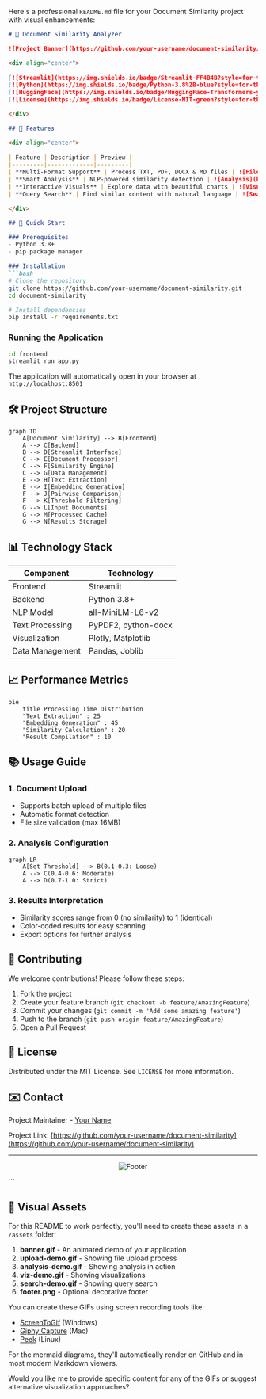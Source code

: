 Here's a professional `README.md` file for your Document Similarity project with visual enhancements:

```markdown
# 📄 Document Similarity Analyzer

![Project Banner](https://github.com/your-username/document-similarity/blob/main/assets/banner.gif?raw=true)

<div align="center">
  
[![Streamlit](https://img.shields.io/badge/Streamlit-FF4B4B?style=for-the-badge&logo=Streamlit&logoColor=white)](https://streamlit.io/)
[![Python](https://img.shields.io/badge/Python-3.8%2B-blue?style=for-the-badge&logo=python&logoColor=white)](https://python.org)
[![HuggingFace](https://img.shields.io/badge/HuggingFace-Transformers-yellow?style=for-the-badge&logo=huggingface&logoColor=white)](https://huggingface.co/)
[![License](https://img.shields.io/badge/License-MIT-green?style=for-the-badge)](LICENSE)

</div>

## 🌟 Features

<div align="center">
  
| Feature | Description | Preview |
|---------|-------------|---------|
| **Multi-Format Support** | Process TXT, PDF, DOCX & MD files | ![File Upload](https://github.com/your-username/document-similarity/blob/main/assets/upload-demo.gif?raw=true) |
| **Smart Analysis** | NLP-powered similarity detection | ![Analysis](https://github.com/your-username/document-similarity/blob/main/assets/analysis-demo.gif?raw=true) |
| **Interactive Visuals** | Explore data with beautiful charts | ![Visualization](https://github.com/your-username/document-similarity/blob/main/assets/viz-demo.gif?raw=true) |
| **Query Search** | Find similar content with natural language | ![Search](https://github.com/your-username/document-similarity/blob/main/assets/search-demo.gif?raw=true) |

</div>

## 🚀 Quick Start

### Prerequisites
- Python 3.8+
- pip package manager

### Installation
```bash
# Clone the repository
git clone https://github.com/your-username/document-similarity.git
cd document-similarity

# Install dependencies
pip install -r requirements.txt
```

### Running the Application
```bash
cd frontend
streamlit run app.py
```

The application will automatically open in your browser at `http://localhost:8501`

## 🛠️ Project Structure

```mermaid
graph TD
    A[Document Similarity] --> B[Frontend]
    A --> C[Backend]
    B --> D[Streamlit Interface]
    C --> E[Document Processor]
    C --> F[Similarity Engine]
    C --> G[Data Management]
    E --> H[Text Extraction]
    E --> I[Embedding Generation]
    F --> J[Pairwise Comparison]
    F --> K[Threshold Filtering]
    G --> L[Input Documents]
    G --> M[Processed Cache]
    G --> N[Results Storage]
```

## 📊 Technology Stack

<div align="center">
  
| Component | Technology |
|-----------|------------|
| Frontend | Streamlit |
| Backend | Python 3.8+ |
| NLP Model | all-MiniLM-L6-v2 |
| Text Processing | PyPDF2, python-docx |
| Visualization | Plotly, Matplotlib |
| Data Management | Pandas, Joblib |

</div>

## 📈 Performance Metrics

```mermaid
pie
    title Processing Time Distribution
    "Text Extraction" : 25
    "Embedding Generation" : 45
    "Similarity Calculation" : 20
    "Result Compilation" : 10
```

## 📚 Usage Guide

### 1. Document Upload
- Supports batch upload of multiple files
- Automatic format detection
- File size validation (max 16MB)

### 2. Analysis Configuration
```mermaid
graph LR
    A[Set Threshold] --> B(0.1-0.3: Loose)
    A --> C(0.4-0.6: Moderate)
    A --> D(0.7-1.0: Strict)
```

### 3. Results Interpretation
- Similarity scores range from 0 (no similarity) to 1 (identical)
- Color-coded results for easy scanning
- Export options for further analysis

## 🤝 Contributing

We welcome contributions! Please follow these steps:
1. Fork the project
2. Create your feature branch (`git checkout -b feature/AmazingFeature`)
3. Commit your changes (`git commit -m 'Add some amazing feature'`)
4. Push to the branch (`git push origin feature/AmazingFeature`)
5. Open a Pull Request

## 📜 License

Distributed under the MIT License. See `LICENSE` for more information.

## ✉️ Contact

Project Maintainer - [Your Name](mailto:your.email@example.com)

Project Link: [https://github.com/your-username/document-similarity](https://github.com/your-username/document-similarity)

---

<div align="center">
  
![Footer](https://github.com/your-username/document-similarity/blob/main/assets/footer.png?raw=true)

</div>
```

## 🎨 Visual Assets

For this README to work perfectly, you'll need to create these assets in a `/assets` folder:

1. **banner.gif** - An animated demo of your application
2. **upload-demo.gif** - Showing file upload process
3. **analysis-demo.gif** - Showing analysis in action
4. **viz-demo.gif** - Showing visualizations
5. **search-demo.gif** - Showing query search
6. **footer.png** - Optional decorative footer

You can create these GIFs using screen recording tools like:
- [ScreenToGif](https://www.screentogif.com/) (Windows)
- [Giphy Capture](https://giphy.com/apps/giphycapture) (Mac)
- [Peek](https://github.com/phw/peek) (Linux)

For the mermaid diagrams, they'll automatically render on GitHub and in most modern Markdown viewers.

Would you like me to provide specific content for any of the GIFs or suggest alternative visualization approaches?
